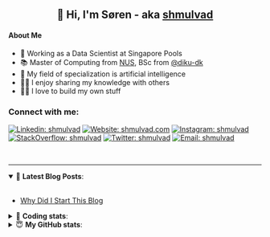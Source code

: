 <h2 align="center">
	👋 Hi, I'm Søren - aka <a href="https://shmulvad.com">shmulvad</a>
</h2>

#### About Me
- 🤖 Working as a Data Scientist at Singapore Pools
- 📚 Master of Computing from [NUS], BSc from [@diku-dk]
- 🧠 My field of specialization is artificial intelligence
- 👨‍🏫 I enjoy sharing my knowledge with others
- 👨‍💻 I love to build my own stuff

### Connect with me:

[![Linkedin: shmulvad](https://img.shields.io/badge/shmulvad-blue?style=flat&logo=Linkedin&logoColor=white)][linkedin]
[![Website: shmulvad.com](https://img.shields.io/badge/shmulvad.com-47CCCC?&style=flat&logo=Google-Chrome&logoColor=white)][website]
[![Instagram: shmulvad](https://img.shields.io/badge/-@shmulvad-purple?style=flat&logo=Instagram&logoColor=white)][instagram]
[![StackOverflow: shmulvad](https://img.shields.io/badge/shmulvad-FE7A16?style=flat&logo=stack-overflow&logoColor=white)][stackOverflow]
[![Twitter: shmulvad](https://img.shields.io/badge/@shmulvad-1ca0f1?style=flat&logo=twitter&logoColor=white)][twitter]
[![Email: shmulvad](https://img.shields.io/badge/shmulvad-D14836?style=flat&logo=gmail&logoColor=white)][mail]

<br />

---

<details open>
 <summary>📕 <b>Latest Blog Posts</b>: </summary>

<br>

<!-- BLOG-POST-LIST:START -->
- [Why Did I Start This Blog](https://shmulvad.com/blog/why-did-start-this-blog)
<!-- BLOG-POST-LIST:END -->

</details>

<!-- --- -->

<details>
 <summary>🤖 <b>Coding stats</b>: </summary>

<br>

NOTE: Doesn't track coding at work or work done in environments such as Jupyter Notebooks.

<!--START_SECTION:waka-->
![Code Time](http://img.shields.io/badge/Code%20Time-1%2C700%20hrs%2045%20mins-blue)

**I'm a Night 🦉** 

```text
🌞 Morning    47 commits     █░░░░░░░░░░░░░░░░░░░░░░░░   6.33% 
🌆 Daytime    220 commits    ███████░░░░░░░░░░░░░░░░░░   29.65% 
🌃 Evening    310 commits    ██████████░░░░░░░░░░░░░░░   41.78% 
🌙 Night      165 commits    █████░░░░░░░░░░░░░░░░░░░░   22.24%

```


📊 **This Week I Spent My Time On** 

```text
💬 Programming Languages: 
Python                   2 hrs 52 mins       ███████████████░░░░░░░░░░   61.46% 
Text                     35 mins             ███░░░░░░░░░░░░░░░░░░░░░░   12.63% 
Other                    26 mins             ██░░░░░░░░░░░░░░░░░░░░░░░   9.38% 
HTML                     25 mins             ██░░░░░░░░░░░░░░░░░░░░░░░   9.11% 
JavaScript               15 mins             █░░░░░░░░░░░░░░░░░░░░░░░░   5.6%

🔥 Editors: 
VS Code                  3 hrs 38 mins       ███████████████████░░░░░░   78.05% 
Sublime Text             35 mins             ███░░░░░░░░░░░░░░░░░░░░░░   12.63% 
Zsh                      26 mins             ██░░░░░░░░░░░░░░░░░░░░░░░   9.32%

🐱‍💻 Projects: 
hit-locator              2 hrs 48 mins       ███████████████░░░░░░░░░░   60.04% 
overvaagning-admin       1 hr 13 mins        ██████░░░░░░░░░░░░░░░░░░░   26.11% 
Unknown Project          38 mins             ███░░░░░░░░░░░░░░░░░░░░░░   13.8% 
Terminal                 0 secs              ░░░░░░░░░░░░░░░░░░░░░░░░░   0.05%

```


 Last Updated on 20/01/2023 18:43:33 UTC
<!--END_SECTION:waka-->

</details>

<!-- --- -->

<details>
 <summary>😇 <b>My GitHub stats</b>: </summary>

<br>

<img align="left" alt="shmulvad's Github Stats" src="https://github-readme-stats.vercel.app/api?username=shmulvad&show_icons=true&hide_border=true" />

</details>



[website]: https://shmulvad.com
[twitter]: https://twitter.com/shmulvad
[linkedin]: https://linkedin.com/in/shmulvad
[instagram]: https://instagram.com/shmulvad
[stackOverflow]: https://stackoverflow.com/users/9248793/shmulvad
[mail]: mailto:shmulvad@gmail.com
[@diku-dk]: https://github.com/diku-dk
[github]: https://github.com/shmulvad
[NUS]: https://www.nus.edu.sg